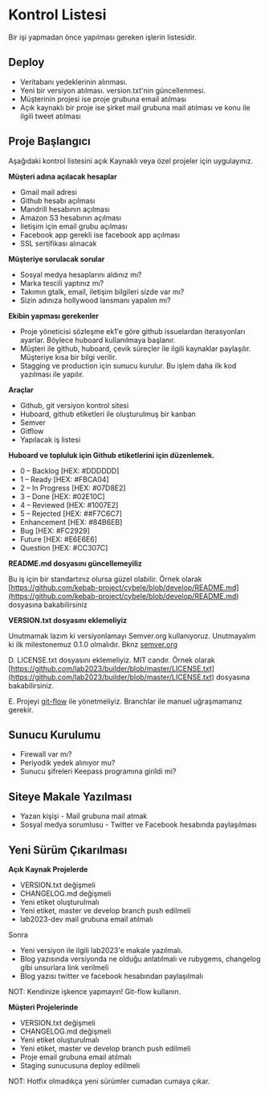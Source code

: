 # Kontrol Listesi

Bir işi yapmadan önce yapılması gereken işlerin listesidir.

## Deploy

* Veritabanı yedeklerinin alınması.
* Yeni bir versiyon atılması. version.txt'nin güncellenmesi.
* Müşterinin projesi ise proje grubuna email atılması
* Açık kaynaklı bir proje ise şirket mail grubuna mail atılması ve konu ile ilgili tweet atılması

## Proje Başlangıcı

Aşağıdaki kontrol listesini açık Kaynaklı veya özel projeler için uygulayınız.

**Müşteri adına açılacak hesaplar**

* Gmail mail adresi
* Github hesabı açılması
* Mandrill hesabının açılması
* Amazon S3 hesabının açılması
* İletişim için email grubu açılması
* Facebook app gerekli ise facebook app açılması
* SSL sertifikası alınacak

**Müşteriye sorulacak sorular**

* Sosyal medya hesaplarını aldınız mı?
* Marka tescili yaptınız mı?
* Takımın gtalk, email, iletişim bilgileri sizde var mı?
* Sizin adınıza hollywood lansmanı yapalım mı?
 
**Ekibin yapması gerekenler**

* Proje yöneticisi sözleşme ek1′e göre github issuelardan iterasyonları ayarlar. Böylece huboard kullanılmaya başlanır.
* Müşteri ile github, huboard, çevik süreçler ile ilgili kaynaklar paylaşılır. Müşteriye kısa bir bilgi verilir.
* Stagging ve production için sunucu kurulur. Bu işlem daha ilk kod yazılması ile yapılır.

**Araçlar**

* Github, git versiyon kontrol sitesi
* Huboard, github etiketleri ile oluşturulmuş bir kanban
* Semver
* Gitflow
* Yapılacak iş listesi

**Huboard ve topluluk için Github etiketlerini için düzenlemek.**

* 0 – Backlog [HEX: #DDDDDD]
* 1 – Ready [HEX: #FBCA04]
* 2 – In Progress [HEX: #07D8E2]
* 3 – Done [HEX: #02E10C]
* 4 – Reviewed [HEX: #1007E2]
* 5 – Rejected [HEX: ##F7C6C7]
* Enhancement [HEX: #84B6EB]
* Bug [HEX: #FC2929]
* Future [HEX: #E6E6E6]
* Question [HEX: #CC307C]

**README.md dosyasını güncellemeyiliz**

Bu iş için bir standartınız olursa güzel olabilir.
Örnek olarak [https://github.com/kebab-project/cybele/blob/develop/README.md](https://github.com/kebab-project/cybele/blob/develop/README.md) dosyasına bakabilirsiniz

**VERSION.txt dosyasını eklemeliyiz**

Unutmamak lazım ki versiyonlamayı Semver.org kullanıyoruz. Unutmayalım ki ilk milestonemuz 0.1.0 olmalıdır.
Bknz [semver.org](semver.org)

D. LICENSE.txt dosyasını eklemeliyiz. MIT candır. Örnek olarak [https://github.com/lab2023/builder/blob/master/LICENSE.txt](https://github.com/lab2023/builder/blob/master/LICENSE.txt)
dosyasına bakabilirsiniz.

E. Projeyi [git-flow](https://github.com/nvie/gitflow) ile yönetmeliyiz. Branchlar ile manuel uğraşmamanız gerekir.

## Sunucu Kurulumu

* Firewall var mı?
* Periyodik yedek alınıyor mu?
* Sunucu şifreleri Keepass programına girildi mi?

## Siteye Makale Yazılması

* Yazan kişişi - Mail grubuna mail atmak
* Sosyal medya sorumlusu - Twitter ve Facebook hesabında paylaşılması

## Yeni Sürüm Çıkarılması

**Açık Kaynak Projelerde**

* VERSION.txt değişmeli
* CHANGELOG.md değişmeli
* Yeni etiket oluşturulmalı
* Yeni etiket, master ve develop branch push edilmeli
* lab2023-dev mail grubuna email atılmalı

Sonra

* Yeni versiyon ile ilgili lab2023'e makale yazılmalı.
* Blog yazısında versiyonda ne olduğu anlatılmalı ve rubygems, changelog gibi unsurlara link verilmeli
* Blog yazısı twitter ve facebook hesabından paylaşılmalı

NOT: Kendinize işkence yapmayın! Git-flow kullanın.

**Müşteri Projelerinde**

* VERSION.txt değişmeli
* CHANGELOG.md değişmeli
* Yeni etiket oluşturulmalı
* Yeni etiket, master ve develop branch push edilmeli
* Proje email grubuna email atılmalı
* Staging sunucusuna deploy edilmeli

NOT: Hotfix olmadıkça yeni sürümler cumadan cumaya çıkar.
